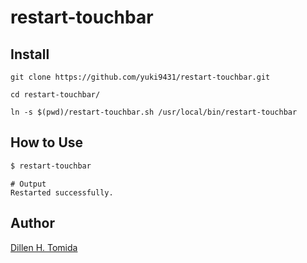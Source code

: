 # restart-touchbar

## Install
```bash:#
git clone https://github.com/yuki9431/restart-touchbar.git

cd restart-touchbar/

ln -s $(pwd)/restart-touchbar.sh /usr/local/bin/restart-touchbar
```

## How to Use
```bash
$ restart-touchbar
```

```shell
# Output
Restarted successfully.

```

## Author
[Dillen H. Tomida](https://twitter.com/t0mihir0)

